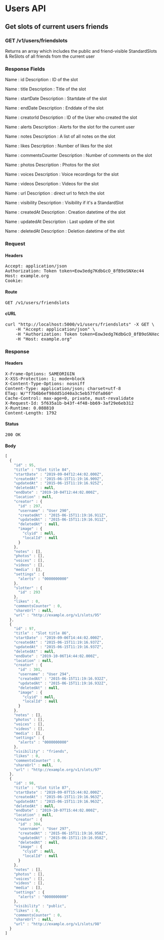 # Users API

## Get slots of current users friends

### GET /v1/users/friendslots

Returns an array which includes the public and friend-visible StandardSlots &amp; ReSlots of all friends from the current user

### Response Fields

Name : id
Description : ID of the slot

Name : title
Description : Title of the slot

Name : startDate
Description : Startdate of the slot

Name : endDate
Description : Enddate of the slot

Name : creatorId
Description : ID of the User who created the slot

Name : alerts
Description : Alerts for the slot for the current user

Name : notes
Description : A list of all notes on the slot

Name : likes
Description : Number of likes for the slot

Name : commentsCounter
Description : Number of comments on the slot

Name : photos
Description : Photos for the slot

Name : voices
Description : Voice recordings for the slot

Name : videos
Description : Videos for the slot

Name : url
Description : direct url to fetch the slot

Name : visibility
Description : Visibility if it&#39;s a StandardSlot

Name : createdAt
Description : Creation datetime of the slot

Name : updatedAt
Description : Last update of the slot

Name : deletedAt
Description : Deletion datetime of the slot

### Request

#### Headers

<pre>Accept: application/json
Authorization: Token token=Eow3edg7KdbGcO_8fB9oSNXec44
Host: example.org
Cookie: </pre>

#### Route

<pre>GET /v1/users/friendslots</pre>

#### cURL

<pre class="request">curl &quot;http://localhost:5000/v1/users/friendslots&quot; -X GET \
	-H &quot;Accept: application/json&quot; \
	-H &quot;Authorization: Token token=Eow3edg7KdbGcO_8fB9oSNXec44&quot; \
	-H &quot;Host: example.org&quot;</pre>

### Response

#### Headers

<pre>X-Frame-Options: SAMEORIGIN
X-XSS-Protection: 1; mode=block
X-Content-Type-Options: nosniff
Content-Type: application/json; charset=utf-8
ETag: W/&quot;f7b6b6ef98dd51d40a3c5eb57fdfa860&quot;
Cache-Control: max-age=0, private, must-revalidate
X-Request-Id: 5f635a1b-b43f-4f48-bb69-3af29e6eb312
X-Runtime: 0.088810
Content-Length: 1792</pre>

#### Status

<pre>200 OK</pre>

#### Body

```javascript
[
  {
    "id" : 95,
    "title" : "Slot title 84",
    "startDate" : "2019-09-04T12:44:02.000Z",
    "createdAt" : "2015-06-15T11:19:16.909Z",
    "updatedAt" : "2015-06-15T11:19:16.925Z",
    "deletedAt" : null,
    "endDate" : "2019-10-04T12:44:02.000Z",
    "location" : null,
    "creator" : {
      "id" : 297,
      "username" : "User 290",
      "createdAt" : "2015-06-15T11:19:16.911Z",
      "updatedAt" : "2015-06-15T11:19:16.911Z",
      "deletedAt" : null,
      "image" : {
        "clyid" : null,
        "localId" : null
      }
    },
    "notes" : [],
    "photos" : [],
    "voices" : [],
    "videos" : [],
    "media" : [],
    "settings" : {
      "alerts" : "0000000000"
    },
    "slotter" : {
      "id" : 293
    },
    "likes" : 0,
    "commentsCounter" : 0,
    "shareUrl" : null,
    "url" : "http://example.org/v1/slots/95"
  },
  {
    "id" : 97,
    "title" : "Slot title 86",
    "startDate" : "2019-09-06T14:44:02.000Z",
    "createdAt" : "2015-06-15T11:19:16.937Z",
    "updatedAt" : "2015-06-15T11:19:16.937Z",
    "deletedAt" : null,
    "endDate" : "2019-10-06T14:44:02.000Z",
    "location" : null,
    "creator" : {
      "id" : 301,
      "username" : "User 294",
      "createdAt" : "2015-06-15T11:19:16.932Z",
      "updatedAt" : "2015-06-15T11:19:16.932Z",
      "deletedAt" : null,
      "image" : {
        "clyid" : null,
        "localId" : null
      }
    },
    "notes" : [],
    "photos" : [],
    "voices" : [],
    "videos" : [],
    "media" : [],
    "settings" : {
      "alerts" : "0000000000"
    },
    "visibility" : "friends",
    "likes" : 0,
    "commentsCounter" : 0,
    "shareUrl" : null,
    "url" : "http://example.org/v1/slots/97"
  },
  {
    "id" : 98,
    "title" : "Slot title 87",
    "startDate" : "2019-09-07T15:44:02.000Z",
    "createdAt" : "2015-06-15T11:19:16.963Z",
    "updatedAt" : "2015-06-15T11:19:16.963Z",
    "deletedAt" : null,
    "endDate" : "2019-10-07T15:44:02.000Z",
    "location" : null,
    "creator" : {
      "id" : 304,
      "username" : "User 297",
      "createdAt" : "2015-06-15T11:19:16.958Z",
      "updatedAt" : "2015-06-15T11:19:16.958Z",
      "deletedAt" : null,
      "image" : {
        "clyid" : null,
        "localId" : null
      }
    },
    "notes" : [],
    "photos" : [],
    "voices" : [],
    "videos" : [],
    "media" : [],
    "settings" : {
      "alerts" : "0000000000"
    },
    "visibility" : "public",
    "likes" : 0,
    "commentsCounter" : 0,
    "shareUrl" : null,
    "url" : "http://example.org/v1/slots/98"
  }
]
```
